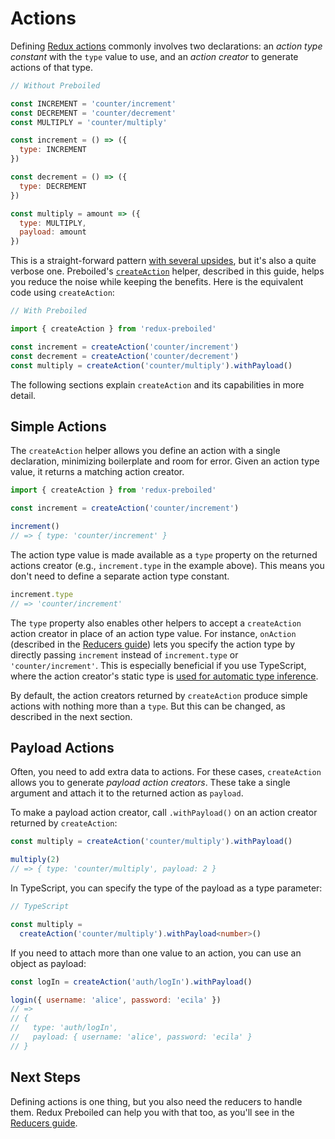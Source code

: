 # Actions

Defining [Redux actions][redux-actions] commonly involves two declarations: an
_action type constant_ with the `type` value to use, and an _action creator_ to
generate actions of that type.

```js
// Without Preboiled

const INCREMENT = 'counter/increment'
const DECREMENT = 'counter/decrement'
const MULTIPLY = 'counter/multiply'

const increment = () => ({
  type: INCREMENT
})

const decrement = () => ({
  type: DECREMENT
})

const multiply = amount => ({
  type: MULTIPLY,
  payload: amount
})
```

This is a straight-forward pattern [with several
upsides][redux-actions-boilerplate], but it's also a quite verbose one.
Preboiled's [`createAction`](./createAction.md) helper, described in this
guide, helps you reduce the noise while keeping the benefits. Here is the
equivalent code using `createAction`:

```js
// With Preboiled

import { createAction } from 'redux-preboiled'

const increment = createAction('counter/increment')
const decrement = createAction('counter/decrement')
const multiply = createAction('counter/multiply').withPayload()
```

The following sections explain `createAction` and its capabilities in more
detail.

## Simple Actions

The `createAction` helper allows you define an action with a single
declaration, minimizing boilerplate and room for error. Given an action type
value, it returns a matching action creator.

```js
import { createAction } from 'redux-preboiled'

const increment = createAction('counter/increment')

increment()
// => { type: 'counter/increment' }
```

The action type value is made available as a `type` property on the returned
actions creator (e.g., `increment.type` in the example above). This means
you don't need to define a separate action type constant.

```js
increment.type
// => 'counter/increment'
```

The `type` property also enables other helpers to accept a `createAction`
action creator in place of an action type value. For instance, `onAction`
(described in the [Reducers guide](./reducers.md)) lets you specify the action
type by directly passing `increment` instead of `increment.type` or
`'counter/increment'`. This is especially beneficial if you use TypeScript,
where the action creator's static type is [used for automatic type
inference](../api/onAction.md#typescript-notes).

By default, the action creators returned by `createAction` produce simple
actions with nothing more than a `type`. But this can be changed, as described
in the next section.

## Payload Actions

Often, you need to add extra data to actions. For these cases, `createAction`
allows you to generate _payload action creators_. These take a single argument
and attach it to the returned action as `payload`.

To make a payload action creator, call `.withPayload()` on an action creator
returned by `createAction`:

```js
const multiply = createAction('counter/multiply').withPayload()

multiply(2)
// => { type: 'counter/multiply', payload: 2 }
```

In TypeScript, you can specify the type of the payload as a type parameter:

```ts
// TypeScript

const multiply = 
  createAction('counter/multiply').withPayload<number>()
```

If you need to attach more than one value to an action, you can use an object
as payload:

```js
const logIn = createAction('auth/logIn').withPayload()

login({ username: 'alice', password: 'ecila' })
// =>
// {
//   type: 'auth/logIn',
//   payload: { username: 'alice', password: 'ecila' }
// }
```

## Next Steps

Defining actions is one thing, but you also need the reducers to handle them.
Redux Preboiled can help you with that too, as you'll see in the [Reducers
guide](./reducers.md).

[redux-actions]: https://redux.js.org/basics/actions
[redux-actions-boilerplate]: https://redux.js.org/recipes/reducing-boilerplate#actions
